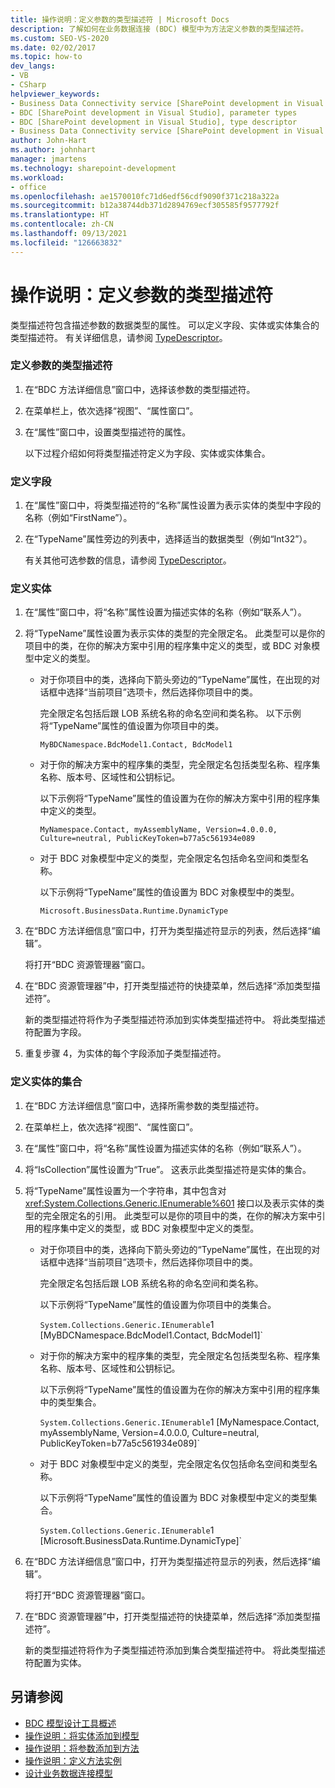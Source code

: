 ```yaml
---
title: 操作说明：定义参数的类型描述符 | Microsoft Docs
description: 了解如何在业务数据连接 (BDC) 模型中为方法定义参数的类型描述符。
ms.custom: SEO-VS-2020
ms.date: 02/02/2017
ms.topic: how-to
dev_langs:
- VB
- CSharp
helpviewer_keywords:
- Business Data Connectivity service [SharePoint development in Visual Studio], type descriptor
- BDC [SharePoint development in Visual Studio], parameter types
- BDC [SharePoint development in Visual Studio], type descriptor
- Business Data Connectivity service [SharePoint development in Visual Studio], parameter types
author: John-Hart
ms.author: johnhart
manager: jmartens
ms.technology: sharepoint-development
ms.workload:
- office
ms.openlocfilehash: ae1570010fc71d6edf56cdf9090f371c218a322a
ms.sourcegitcommit: b12a38744db371d2894769ecf305585f9577792f
ms.translationtype: HT
ms.contentlocale: zh-CN
ms.lasthandoff: 09/13/2021
ms.locfileid: "126663832"
---
```

# <a name="how-to-define-the-type-descriptor-of-a-parameter"></a>操作说明：定义参数的类型描述符
  类型描述符包含描述参数的数据类型的属性。 可以定义字段、实体或实体集合的类型描述符。 有关详细信息，请参阅 [TypeDescriptor](/previous-versions/office/developer/sharepoint-2007/ms543392\(v\=office.12\))。

### <a name="to-define-the-type-descriptor-of-a-parameter"></a>定义参数的类型描述符

1. 在“BDC 方法详细信息”窗口中，选择该参数的类型描述符。

2. 在菜单栏上，依次选择“视图”、“属性窗口”。

3. 在“属性”窗口中，设置类型描述符的属性。

     以下过程介绍如何将类型描述符定义为字段、实体或实体集合。

### <a name="to-define-a-field"></a>定义字段

1. 在“属性”窗口中，将类型描述符的“名称”属性设置为表示实体的类型中字段的名称（例如“FirstName”）。

2. 在“TypeName”属性旁边的列表中，选择适当的数据类型（例如“Int32”）。

     有关其他可选参数的信息，请参阅 [TypeDescriptor](/previous-versions/office/developer/sharepoint-2007/ms543392\(v\=office.12\))。

### <a name="to-define-an-entity"></a>定义实体

1. 在“属性”窗口中，将“名称”属性设置为描述实体的名称（例如“联系人”）。

2. 将“TypeName”属性设置为表示实体的类型的完全限定名。 此类型可以是你的项目中的类，在你的解决方案中引用的程序集中定义的类型，或 BDC 对象模型中定义的类型。

    - 对于你项目中的类，选择向下箭头旁边的“TypeName”属性，在出现的对话框中选择“当前项目”选项卡，然后选择你项目中的类。

         完全限定名包括后跟 LOB 系统名称的命名空间和类名称。 以下示例将“TypeName”属性的值设置为你项目中的类。

         `MyBDCNamespace.BdcModel1.Contact, BdcModel1`

    - 对于你的解决方案中的程序集的类型，完全限定名包括类型名称、程序集名称、版本号、区域性和公钥标记。

         以下示例将“TypeName”属性的值设置为在你的解决方案中引用的程序集中定义的类型。

         `MyNamespace.Contact, myAssemblyName, Version=4.0.0.0, Culture=neutral, PublicKeyToken=b77a5c561934e089`

    - 对于 BDC 对象模型中定义的类型，完全限定名包括命名空间和类型名称。

         以下示例将“TypeName”属性的值设置为 BDC 对象模型中的类型。

         `Microsoft.BusinessData.Runtime.DynamicType`

3. 在“BDC 方法详细信息”窗口中，打开为类型描述符显示的列表，然后选择“编辑”。

     将打开“BDC 资源管理器”窗口。

4. 在“BDC 资源管理器”中，打开类型描述符的快捷菜单，然后选择“添加类型描述符”。

     新的类型描述符将作为子类型描述符添加到实体类型描述符中。 将此类型描述符配置为字段。

5. 重复步骤 4，为实体的每个字段添加子类型描述符。

### <a name="to-define-a-collection-of-entities"></a>定义实体的集合

1. 在“BDC 方法详细信息”窗口中，选择所需参数的类型描述符。

2. 在菜单栏上，依次选择“视图”、“属性窗口”。

3. 在“属性”窗口中，将“名称”属性设置为描述实体的名称（例如“联系人”）。

4. 将“IsCollection”属性设置为“True”。 这表示此类型描述符是实体的集合。

5. 将“TypeName”属性设置为一个字符串，其中包含对 <xref:System.Collections.Generic.IEnumerable%601> 接口以及表示实体的类型的完全限定名的引用。 此类型可以是你的项目中的类，在你的解决方案中引用的程序集中定义的类型，或 BDC 对象模型中定义的类型。

   - 对于你项目中的类，选择向下箭头旁边的“TypeName”属性，在出现的对话框中选择“当前项目”选项卡，然后选择你项目中的类。

      完全限定名包括后跟 LOB 系统名称的命名空间和类名称。

      以下示例将“TypeName”属性的值设置为你项目中的类集合。

      `System.Collections.Generic.IEnumerable`1 [MyBDCNamespace.BdcModel1.Contact, BdcModel1]`

   - 对于你的解决方案中的程序集的类型，完全限定名包括类型名称、程序集名称、版本号、区域性和公钥标记。

      以下示例将“TypeName”属性的值设置为在你的解决方案中引用的程序集中的类型集合。

      `System.Collections.Generic.IEnumerable`1 [MyNamespace.Contact, myAssemblyName, Version=4.0.0.0, Culture=neutral, PublicKeyToken=b77a5c561934e089]`

   - 对于 BDC 对象模型中定义的类型，完全限定名仅包括命名空间和类型名称。

      以下示例将“TypeName”属性的值设置为 BDC 对象模型中定义的类型集合。

      `System.Collections.Generic.IEnumerable`1 [Microsoft.BusinessData.Runtime.DynamicType]`

6. 在“BDC 方法详细信息”窗口中，打开为类型描述符显示的列表，然后选择“编辑”。

    将打开“BDC 资源管理器”窗口。

7. 在“BDC 资源管理器”中，打开类型描述符的快捷菜单，然后选择“添加类型描述符”。

    新的类型描述符将作为子类型描述符添加到集合类型描述符中。 将此类型描述符配置为实体。

## <a name="see-also"></a>另请参阅
- [BDC 模型设计工具概述](../sharepoint/bdc-model-design-tools-overview.md)
- [操作说明：将实体添加到模型](../sharepoint/how-to-add-an-entity-to-a-model.md)
- [操作说明：将参数添加到方法](../sharepoint/how-to-add-a-parameter-to-a-method.md)
- [操作说明：定义方法实例](../sharepoint/how-to-define-a-method-instance.md)
- [设计业务数据连接模型](../sharepoint/designing-a-business-data-connectivity-model.md)
